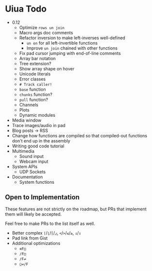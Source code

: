 # Uiua Todo

- 0.12
  - Optimize `rows un join`
  - Macro args doc comments
  - Refactor inversion to make left-inverses well-defined
    - `un on` for all left-invertible functions
    - Improve `un join` chained with other functions
  - Fix pad cursor jumping with end-of-line comments
  - Array bar notation
  - Tree extension?
  - Show array shape on hover
  - Unicode literals
  - Error classes
  - `# Track caller!`
  - `base` function
  - `chunks` function?
  - `pull` function?
  - Channels
  - Plots
  - Dynamic modules
- Media window
- Trace images/audio in pad
- Blog posts -> RSS
- Change how functions are compiled so that compiled-out functions don't end up in the assembly
- Writing good code tutorial
- Multimedia
  - Sound input
  - Webcam input
- System APIs
  - UDP Sockets
- Documentation
  - System functions

## Open to Implementation

These features are not strictly on the roadmap, but PRs that implement them will likely be accepted.

Feel free to make PRs to the list itself as well.

- Better complex `⌈`/`⌊`/`⁅`/`◿`, `<`/`>`/`≤`/`≥`, `↥`/`↧`
- Pad link from Gist
- Additional optimizations
  - `≡F◫`
  - `/F◫`
  - `/F⇌`
  - `⍜⇌/F`
